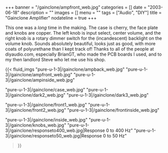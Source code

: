 +++
banner = "/gainclone/ampfront_web.jpg"
categories = []
date = "2003-06-18"
description = ""
images = []
menu = ""
tags = ["Audio", "DIY"]
title = "Gainclone Amplifier"
nodateline = true
+++

This one was a *long* time in the making. The case is cherry, the face plate and knobs are copper. The left knob is input select, center volume, and the right knob is a rotary dimmer switch for the (incandescent) backlight on the volume knob. Sounds absolutely beautiful, looks just as good, with more coats of polyurethane than I kept track of! Thanks to all of the people at diyaudio.com, especially BrianGT, who made the PCB boards I used, and to my then landlord Steve who let me use his shop.


{{< fluid_imgs 
  "pure-u-1-3|/gainclone/ampback_web.jpg" 
  "pure-u-1-3|/gainclone/ampfront_web.jpg" 
  "pure-u-1-3|/gainclone/ampinside_web.jpg" 

  "pure-u-1-3|/gainclone/case_web.jpg" 
  "pure-u-1-3|/gainclone/dark2_web.jpg" 
  "pure-u-1-3|/gainclone/dark3_web.jpg" 

  "pure-u-1-3|/gainclone/front1_web.jpg" 
  "pure-u-1-3|/gainclone/front2_web.jpg" 
  "pure-u-1-3|/gainclone/frontinside_web.jpg" 

  "pure-u-1-3|/gainclone/inside_web.jpg" 
  "pure-u-1-3|/gainclone/knobs_web.jpg" 
  "pure-u-1-3|/gainclone/responseto400_web.jpg|Response 0 to 400 Hz" 
  "pure-u-1-3|/gainclone/responseto50_web.jpg|Response 0 to 50 Hz" 

>}}
